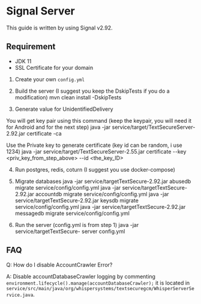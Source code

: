 # Signal Server
This guide is written by using Signal v2.92.

## Requirement
* JDK 11
* SSL Certificate for your domain

1. Create your own `config.yml`

2.	Build the server (I suggest you keep the DskipTests if you do a modification)
mvn clean install -DskipTests

3. Generate value for UnidentifiedDelivery

You will get key pair using this command (keep the keypair, you will need it for Android and for the next step)
java -jar service/target/TextSecureServer-2.92.jar certificate -ca

Use the Private key to generate certificate (key id can be random, i use 1234)
java -jar service/target/TextSecureServer-2.55.jar certificate --key <priv_key_from_step_above> --id <the_key_ID>

4.	Run postgres, redis, coturn (I suggest you use docker-compose)

5.	Migrate databases
java -jar service/targetTextSecure-2.92.jar abusedb migrate service/config/config.yml
java -jar service/targetTextSecure-2.92.jar accountdb migrate service/config/config.yml
java -jar service/targetTextSecure-2.92.jar keysdb migrate service/config/config.yml
java -jar service/targetTextSecure-2.92.jar messagedb migrate service/config/config.yml

6.	Run the server (config.yml is from step 1)
java -jar service/targetTextSecure-<Version> server config.yml

## FAQ
Q: How do I disable AccountCrawler Error?

A: Disable accountDatabaseCrawler logging by commenting `environment.lifecycle().manage(accountDatabaseCrawler);` it is located in `service/src/main/java/org/whispersystems/textsecuregcm/WhisperServerService.java`.
